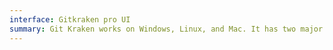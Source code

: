 ```yaml
---
interface: Gitkraken pro UI
summary: Git Kraken works on Windows, Linux, and Mac. It has two major functionalities: git and glo boards. The glo boards are used for project management purposes and allows for creating tasks, issues, and so on. The GUI is easy to use, allowing the execution of git commands through its click, drag and drop features. Additionally, it allows the user to effortlessly create branches, switch between them, switch between repositories, stage and commit changes, etc.   
---
```


